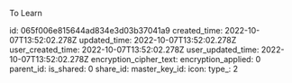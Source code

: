 To Learn

id: 065f006e815644ad834e3d03b37041a9
created_time: 2022-10-07T13:52:02.278Z
updated_time: 2022-10-07T13:52:02.278Z
user_created_time: 2022-10-07T13:52:02.278Z
user_updated_time: 2022-10-07T13:52:02.278Z
encryption_cipher_text: 
encryption_applied: 0
parent_id: 
is_shared: 0
share_id: 
master_key_id: 
icon: 
type_: 2